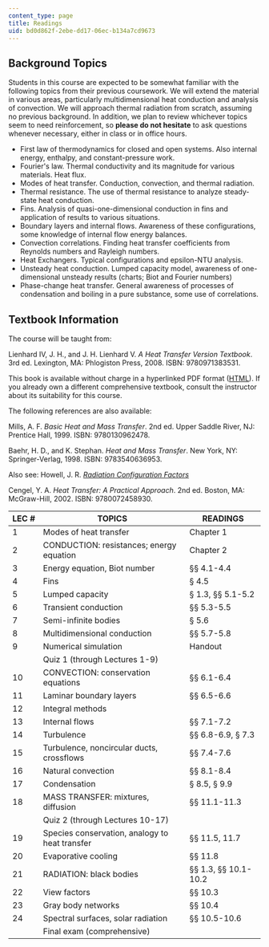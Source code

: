 ```yaml
---
content_type: page
title: Readings
uid: bd0d862f-2ebe-dd17-06ec-b134a7cd9673
---
```


Background Topics
-----------------

Students in this course are expected to be somewhat familiar with the following topics from their previous coursework. We will extend the material in various areas, particularly multidimensional heat conduction and analysis of convection. We will approach thermal radiation from scratch, assuming no previous background. In addition, we plan to review whichever topics seem to need reinforcement, so **please do not hesitate** to ask questions whenever necessary, either in class or in office hours.

*   First law of thermodynamics for closed and open systems. Also internal energy, enthalpy, and constant-pressure work.
*   Fourier's law. Thermal conductivity and its magnitude for various materials. Heat flux.
*   Modes of heat transfer. Conduction, convection, and thermal radiation.
*   Thermal resistance. The use of thermal resistance to analyze steady-state heat conduction.
*   Fins. Analysis of quasi-one-dimensional conduction in fins and application of results to various situations.
*   Boundary layers and internal flows. Awareness of these configurations, some knowledge of internal flow energy balances.
*   Convection correlations. Finding heat transfer coefficients from Reynolds numbers and Rayleigh numbers.
*   Heat Exchangers. Typical configurations and epsilon-NTU analysis.
*   Unsteady heat conduction. Lumped capacity model, awareness of one-dimensional unsteady results (charts; Biot and Fourier numbers)
*   Phase-change heat transfer. General awareness of processes of condensation and boiling in a pure substance, some use of correlations.

Textbook Information
--------------------

The course will be taught from:

Lienhard IV, J. H., and J. H. Lienhard V. _A Heat Transfer Version Textbook_. 3rd ed. Lexington, MA: Phlogiston Press, 2008. ISBN: 9780971383531.

This book is available without charge in a hyperlinked PDF format ([HTML](http://web.mit.edu/lienhard/www/ahtt.html)). If you already own a different comprehensive textbook, consult the instructor about its suitability for this course.

The following references are also available:

Mills, A. F. _Basic Heat and Mass Transfer_. 2nd ed. Upper Saddle River, NJ: Prentice Hall, 1999. ISBN: 9780130962478.

Baehr, H. D., and K. Stephan. _Heat and Mass Transfer_. New York, NY: Springer-Verlag, 1998. ISBN: 9783540636953.

Also see: Howell, J. R. _[Radiation Configuration Factors](https://web.engr.uky.edu/rtl/Catalog/)_ 

Cengel, Y. A. _Heat Transfer: A Practical Approach_. 2nd ed. Boston, MA: McGraw-Hill, 2002. ISBN: 9780072458930.

| LEC # | TOPICS | READINGS |
| --- | --- | --- |
| 1 | Modes of heat transfer | Chapter 1 |
| 2 | CONDUCTION: resistances; energy equation | Chapter 2 |
| 3 | Energy equation, Biot number | §§ 4.1-4.4 |
| 4 | Fins | § 4.5 |
| 5 | Lumped capacity | § 1.3, §§ 5.1-5.2 |
| 6 | Transient conduction | §§ 5.3-5.5 |
| 7 | Semi-infinite bodies | § 5.6 |
| 8 | Multidimensional conduction | §§ 5.7-5.8 |
| 9 | Numerical simulation | Handout |
| &nbsp; | Quiz 1 (through Lectures 1-9) | &nbsp; |
| 10 | CONVECTION: conservation equations | §§ 6.1-6.4 |
| 11 | Laminar boundary layers | §§ 6.5-6.6 |
| 12 | Integral methods | &nbsp; |
| 13 | Internal flows | §§ 7.1-7.2 |
| 14 | Turbulence | §§ 6.8-6.9, § 7.3 |
| 15 | Turbulence, noncircular ducts, crossflows | §§ 7.4-7.6 |
| 16 | Natural convection | §§ 8.1-8.4 |
| 17 | Condensation | § 8.5, § 9.9 |
| 18 | MASS TRANSFER: mixtures, diffusion | §§ 11.1-11.3 |
| &nbsp; | Quiz 2 (through Lectures 10-17) | &nbsp; |
| 19 | Species conservation, analogy to heat transfer | §§ 11.5, 11.7 |
| 20 | Evaporative cooling | §§ 11.8 |
| 21 | RADIATION: black bodies | §§ 1.3, §§ 10.1-10.2 |
| 22 | View factors | §§ 10.3 |
| 23 | Gray body networks | §§ 10.4 |
| 24 | Spectral surfaces, solar radiation | §§ 10.5-10.6 |
| &nbsp; | Final exam (comprehensive) |